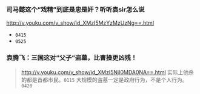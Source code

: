 ### 司马懿这个“戏精”到底是忠是奸？听听袁sir怎么说
http://v.youku.com/v_show/id_XMzI5MzYzMzUzNg==.html
* `0415`
* `0525`

### 袁腾飞：三国这对“父子”盗墓，比曹操更凶残！
> http://v.youku.com/v_show/id_XMzI5NjI0MDA0NA==.html
> 实际上他杀的都是首都市民。`0115`
> 大规模的盗墓一定是政府行为，不是个人行为。`0420`
